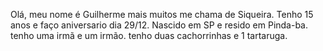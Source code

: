 Olá, meu nome é Guilherme mais muitos me chama de Siqueira.
Tenho 15 anos e faço aniversario dia 29/12.
Nascido em SP e resido em Pinda-ba.
tenho uma irmã e um irmão.
tenho duas cachorrinhas e 1 tartaruga.
